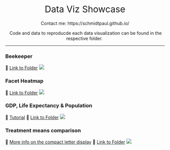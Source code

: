 <h1 style="font-weight:normal" align="center">
  &nbsp;Data Viz Showcase&nbsp;
</h1>

<p style="font-weight:normal" align="center">
  &nbsp;Contact me: https://schmidtpaul.github.io/&nbsp;
</p>

<p style="font-weight:normal" align="center">
  &nbsp;Code and data to reproducde each data visualization can be found in the respective folder.&nbsp; 
</p>

***

### Beekeeper
:file_folder: [Link to Folder](./beekeeper)
![](https://github.com/SchmidtPaul/data-viz-showcase/blob/main/beekeeper/beekeeper.png?raw=true)

### Facet Heatmap
:file_folder: [Link to Folder](./facet_heatmap)
![](https://github.com/SchmidtPaul/data-viz-showcase/blob/main/facet_heatmap/facet_heatmap.png?raw=true)

### GDP, Life Expectancy & Population
:memo: [Tutorial](https://schmidtpaul.github.io/70BiomColl_AdvDataVisR/)
:file_folder: [Link to Folder](./gdp_life_pop)
![](https://github.com/SchmidtPaul/data-viz-showcase/blob/main/gdp_life_pop/gdp_life_pop.png?raw=true)

### Treatment means comparison
:memo: [More info on the compact letter display](https://schmidtpaul.github.io/70BiomColl_AdvDataVisR/)
:file_folder: [Link to Folder](./treatment_means_comparison)
![](https://github.com/SchmidtPaul/data-viz-showcase/blob/main/treatment_means_comparison/treatment_means_comparison.png?raw=true)
